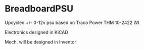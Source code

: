 # BreadboardPSU
Upcycled +/- 0-12v psu based on Traco Power THM 10-2422 WI 


Electronics designed in KiCAD

Mech. will be designed in Inventor

